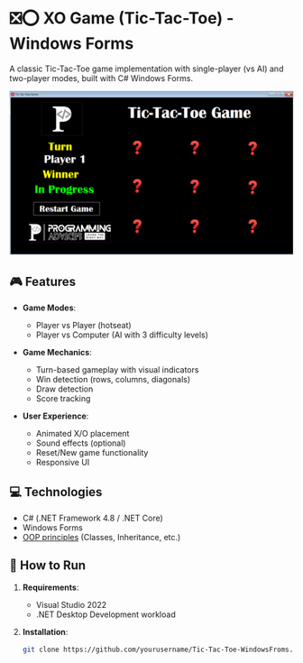 # ❎⭕ XO Game (Tic-Tac-Toe) - Windows Forms

A classic Tic-Tac-Toe game implementation with single-player (vs AI) and two-player modes, built with C# Windows Forms.

![Game Screenshot](res/screenshot.png)

## 🎮 Features

- **Game Modes**:
  - Player vs Player (hotseat)
  - Player vs Computer (AI with 3 difficulty levels)
  
- **Game Mechanics**:
  - Turn-based gameplay with visual indicators
  - Win detection (rows, columns, diagonals)
  - Draw detection
  - Score tracking
  
- **User Experience**:
  - Animated X/O placement
  - Sound effects (optional)
  - Reset/New game functionality
  - Responsive UI

## 💻 Technologies

- C# (.NET Framework 4.8 / .NET Core)
- Windows Forms
- [OOP principles](https://en.wikipedia.org/wiki/Object-oriented_programming) (Classes, Inheritance, etc.)

## 🚀 How to Run

1. **Requirements**:
   - Visual Studio 2022
   - .NET Desktop Development workload

2. **Installation**:
   ```bash
   git clone https://github.com/yourusername/Tic-Tac-Toe-WindowsFroms.git
